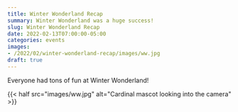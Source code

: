 ```yaml
---
title: Winter Wonderland Recap
summary: Winter Wonderland was a huge success!
slug: Winter Wonderland Recap
date: 2022-02-13T07:00:00-05:00
categories: events
images: 
- /2022/02/winter-wonderland-recap/images/ww.jpg
draft: true
---
```


Everyone had tons of fun at Winter Wonderland!

{{< half src="images/ww.jpg" alt="Cardinal mascot looking into the camera" >}}
